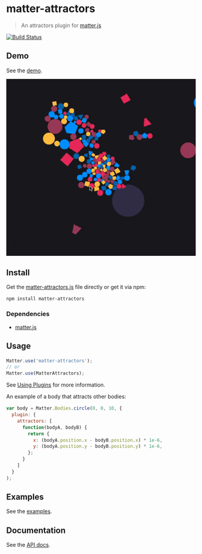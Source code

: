 # matter-attractors

> An attractors plugin for [matter.js](https://github.com/liabru/matter-js/)

[![Build Status](https://travis-ci.org/liabru/matter-attractors.svg?branch=master)](https://travis-ci.org/liabru/matter-plugin-boilerplate)

## Demo

See the [demo](http://liabru.github.io/matter-attractors).

![matter-attractors](docs/attractors.gif)

## Install

Get the [matter-attractors.js](build/matter-attractors.js) file directly or get it via npm:

    npm install matter-attractors

### Dependencies

- [matter.js](https://github.com/liabru/matter-js/)

## Usage

```js
Matter.use('matter-attractors');
// or
Matter.use(MatterAttractors);
```

See [Using Plugins](https://github.com/liabru/matter-js/wiki/Using-plugins#using-plugins) for more information.

An example of a body that attracts other bodies:

```js
var body = Matter.Bodies.circle(0, 0, 10, {
  plugin: {
    attractors: [
      function(bodyA, bodyB) {
        return {
          x: (bodyA.position.x - bodyB.position.x) * 1e-6,
          y: (bodyA.position.y - bodyB.position.y) * 1e-6,
        };
      }
    ]
  }
);
```

## Examples

See the [examples](docs/examples).

## Documentation

See the [API docs](API.md).